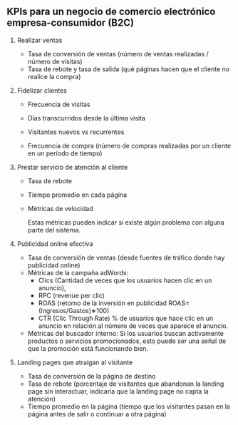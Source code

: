 ## KPIs para un negocio de comercio electrónico empresa-consumidor (B2C)

1. Realizar ventas

   - Tasa de conversión de ventas (número de ventas realizadas / número de visitas)
   - Tasa de rebote y tasa de salida (qué páginas hacen que el cliente no realice la compra)

2. Fidelizar clientes

   -  Frecuencia de visitas
   - Días transcurridos desde la última visita
   - Visitantes nuevos vs recurrentes

   - Frecuencia de compra (número de compras realizadas por un cliente en un período de tiempo)

3. Prestar servicio de atención al cliente

   - Tasa de rebote

   - Tiempo promedio en cada página

   - Métricas de velocidad

     Estas métricas pueden indicar si existe algún problema con alguna parte del sistema.

4. Publicidad online efectiva

   - Tasa de conversión de ventas (desde fuentes de tráfico donde hay publicidad online)
   - Métricas de la campaña adWords:
     - Clics (Cantidad de veces que los usuarios hacen clic en un anuncio),
     -  RPC (revenue per clic)
     - ROAS (retorno de la inversión en publicidad ROAS=(Ingresos/Gastos)∗100)
     - CTR (Clic Through Rate)  % de usuarios que hace clic en un anuncio en relación al número de veces que aparece el anuncio.
   - Métricas del buscador interno: Si los usuarios buscan activamente productos o servicios promocionados, esto puede ser una señal de que la promoción está funcionando bien.

5. Landing pages que atraigan al visitante

   - Tasa de conversión de la página de destino
   - Tasa de rebote (porcentaje de visitantes que abandonan la landing page sin interactuar, indicaría que la landing page no capta la atención)
   - Tiempo promedio en la página (tiempo que los visitantes pasan en la página antes de salir o continuar a otra página)

